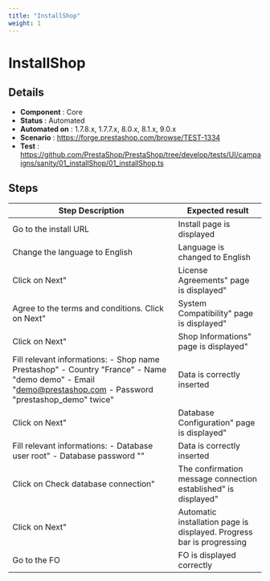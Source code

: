 ```yaml
---
title: "InstallShop"
weight: 1
---
```


# InstallShop
## Details
* **Component** : Core
* **Status** : Automated
* **Automated on** : 1.7.8.x, 1.7.7.x, 8.0.x, 8.1.x, 9.0.x
* **Scenario** : https://forge.prestashop.com/browse/TEST-1334
* **Test** : https://github.com/PrestaShop/PrestaShop/tree/develop/tests/UI/campaigns/sanity/01_installShop/01_installShop.ts

## Steps
| Step Description | Expected result |
| ----- | ----- |
| Go to the install URL | Install page is displayed |
| Change the language to English | Language is changed to English |
| Click on Next" | License Agreements" page is displayed" |
| Agree to the terms and conditions. Click on Next" | System Compatibility" page is displayed" |
| Click on Next" | Shop Informations" page is displayed" |
| Fill relevant informations: - Shop name Prestashop" - Country "France" - Name "demo demo" - Email "demo@prestashop.com - Password "prestashop_demo" twice" | Data is correctly inserted |
| Click on Next" | Database Configuration" page is displayed" |
| Fill relevant informations: - Database user root" - Database password "" | Data is correctly inserted |
| Click on Check database connection" | The confirmation message connection established" is displayed" |
| Click on Next" | Automatic installation page is displayed. Progress bar is progressing |
| Go to the FO | FO is displayed correctly |